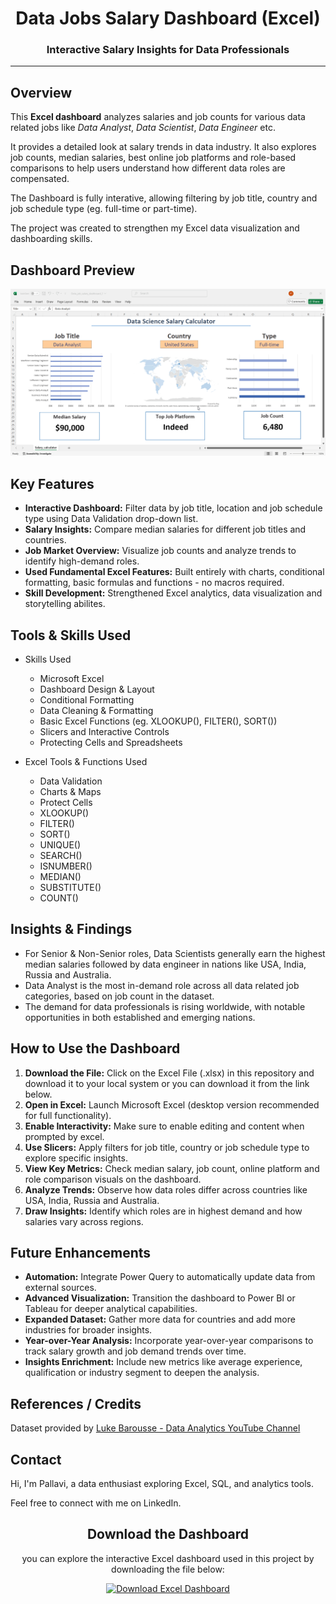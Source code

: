 <h1 align="center"> Data Jobs Salary Dashboard (Excel)</h1>
<h3 align="center">Interactive Salary Insights for Data Professionals</h3>

---

## Overview
This **Excel dashboard** analyzes salaries and job counts for various data related jobs like *Data Analyst*, *Data Scientist*, *Data Engineer* etc.

It provides a detailed look at salary trends in data industry. It also explores job counts, median salaries, best online job platforms and role-based comparisons to help users understand how different data roles are compensated.

The Dashboard is fully interative, allowing filtering by job title, country and job schedule type (eg. full-time or part-time).

The project was created to strengthen my Excel data visualization and dashboarding skills.

## Dashboard Preview

![Excel Dashboard Demo](images/EXCEL_1Kdl9p2jd1.gif)

## Key Features

- **Interactive Dashboard:** Filter data by job title, location and job schedule type using Data Validation drop-down list.
- **Salary Insights:** Compare median salaries for different job titles and countries.
- **Job Market Overview:** Visualize job counts and analyze trends to identify high-demand roles.
- **Used Fundamental Excel Features:** Built entirely with charts, conditional formatting, basic formulas and functions - no macros required.
- **Skill Development:** Strengthened Excel analytics, data visualization and storytelling abilites.

## Tools & Skills Used

- Skills Used
  - Microsoft Excel
  - Dashboard Design & Layout
  - Conditional Formatting
  - Data Cleaning & Formatting
  - Basic Excel Functions (eg. XLOOKUP(), FILTER(), SORT())
  - Slicers and Interactive Controls
  - Protecting Cells and Spreadsheets

- Excel Tools & Functions Used
  - Data Validation
  - Charts & Maps
  - Protect Cells
  - XLOOKUP()
  - FILTER()
  - SORT()
  - UNIQUE()
  - SEARCH()
  - ISNUMBER()
  - MEDIAN()
  - SUBSTITUTE()
  - COUNT()

## Insights & Findings

- For Senior & Non-Senior roles, Data Scientists generally earn the highest median salaries followed by data engineer in nations like USA, India, Russia and Australia.
- Data Analyst is the most in-demand role across all data related job categories, based on job count in the dataset.
- The demand for data professionals is rising worldwide, with notable opportunities in both established and emerging nations.

## How to Use the Dashboard

1. **Download the File:** Click on the Excel File (.xlsx) in this repository and download it to your local system or you can download it from the link below.
2. **Open in Excel:** Launch Microsoft Excel (desktop version recommended for full functionality).
3. **Enable Interactivity:** Make sure to enable editing and content when prompted by excel.
4. **Use Slicers:** Apply filters for job title, country or job schedule type to explore specific insights.
5. **View Key Metrics:** Check median salary, job count, online platform and role comparison visuals on the dashboard.
6. **Analyze Trends:** Observe how data roles differ across countries like USA, India, Russia and Australia.
7. **Draw Insights:** Identify which roles are in highest demand and how salaries vary across regions.

## Future Enhancements

- **Automation:** Integrate Power Query to automatically update data from external sources.
- **Advanced Visualization:** Transition the dashboard to Power BI or Tableau for deeper analytical capabilities.
- **Expanded Dataset:** Gather more data for countries and add more industries for broader insights.
- **Year-over-Year Analysis:** Incorporate year-over-year comparisons to track salary growth and job demand trends over time.
- **Insights Enrichment:** Include new metrics like average experience, qualification or industry segment to deepen the analysis.

## References / Credits

Dataset provided by [Luke Barousse - Data Analytics YouTube Channel](https://www.youtube.com/@LukeBarousse)

## Contact

Hi, I'm Pallavi, a data enthusiast exploring Excel, SQL, and analytics tools.

Feel free to connect with me on LinkedIn.

<h2 align="center"> Download the Dashboard</h2>

<p align="center"> you can explore the interactive Excel dashboard used in this project by downloading the file below: </p>

<p align="center">
<a href="Data_Jobs_Salary_Dashboard.xlsx" download>
<img src="https://img.shields.io/badge/Download%20Excel%20Dashboard-217346?style=for-the-badge&logo=microsoft-excel&logoColor=white" alt="Download Excel Dashboard">
  </a>
</p>
